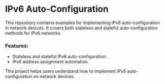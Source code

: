 # IPv6 Auto-Configuration

This repository contains examples for implementing IPv6 auto-configuration in network devices. It covers both stateless and stateful auto-configuration methods for IPv6 networks.

### Features:
- Stateless and stateful IPv6 auto-configuration.
- IPv6 address assignment automation.

This project helps users understand how to implement IPv6 auto-configuration on network devices.

